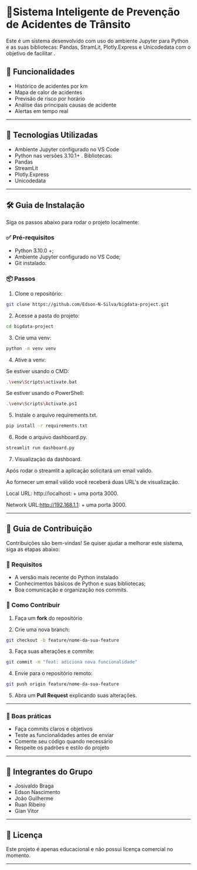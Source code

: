 # 🚦Sistema Inteligente de Prevenção de Acidentes de Trânsito

Este é um sistema desenvolvido com uso do ambiente Jupyter para Python e as suas bibliotecas: Pandas, StramLit, Plotly.Express e Unicodedata com o objetivo de facilitar .

## 📌 Funcionalidades

- Histórico de acidentes por km
- Mapa de calor de acidentes
- Previsão de risco por horário
- Análise das principais causas de acidente
- Alertas em tempo real

---

## 🚀 Tecnologias Utilizadas

- Ambiente Jupyter configurado no VS Code
- Python nas versões 3.10.1+
. Bibliotecas:
 - Pandas
 - StreamLit
 - Plotly.Express
 - Unicodedata

---

## 🛠️ Guia de Instalação

Siga os passos abaixo para rodar o projeto localmente:

### ✅ Pré-requisitos

- Python 3.10.0 +;
- Ambiente Jupyter configurado no VS Code;
- Git instalado.

### 📦 Passos

1. Clone o repositório:

```bash
git clone https://github.com/Edson-N-Silva/bigdata-project.git
````

2. Acesse a pasta do projeto:

```bash
cd bigdata-project
```

3. Crie uma venv:

```bash
python -m venv venv
```

4. Ative a venv:

Se estiver usando o CMD:
```bash
.\venv\Scripts\activate.bat
```

Se estiver usando o PowerShell:
```bash
.\venv\Scripts\Activate.ps1
```

5. Instale o arquivo requirements.txt.

```bash
pip install -r requirements.txt
```

6. Rode o arquivo dashboard.py.

```bash
streamlit run dashboard.py
```

7. Visualização da dashboard.

Após rodar o streamlit a aplicação solicitará um email valido.

Ao fornecer um email válido você receberá duas URL's de visualização.

Local URL: http://localhost: + uma porta 3000.

Network URL:http://192.168.1.1: + uma porta 3000.

---

## 🤝 Guia de Contribuição

Contribuições são bem-vindas! Se quiser ajudar a melhorar este sistema, siga as etapas abaixo:

### 📌 Requisitos

* A versão mais recente do Python instalado
* Conhecimentos básicos de Python e suas bibliotecas;
* Boa comunicação e organização nos commits.

### 🚀 Como Contribuir

1. Faça um **fork** do repositório

2. Crie uma nova branch:

```bash
git checkout -b feature/nome-da-sua-feature
```

3. Faça suas alterações e commite:

```bash
git commit -m "feat: adiciona nova funcionalidade"
```

4. Envie para o repositório remoto:

```bash
git push origin feature/nome-da-sua-feature
```

5. Abra um **Pull Request** explicando suas alterações.

---

### 🧹 Boas práticas

* Faça commits claros e objetivos
* Teste as funcionalidades antes de enviar
* Comente seu código quando necessário
* Respeite os padrões e estilo do projeto

---

## 👥 Integrantes do Grupo

* Josivaldo Braga
* Edson Nascimento
* João Guilherme
* Ruan Ribeiro
* Gian Vitor

---

## 📄 Licença

Este projeto é apenas educacional e não possui licença comercial no momento.

---
